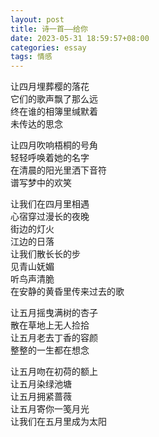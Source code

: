 ```yaml
---
layout: post
title: 诗一首——给你
date: 2023-05-31 18:59:57+08:00
categories: essay
tags: 情感
---
```


让四月埋葬樱的落花  
它们的歌声飘了那么远  
终在谁的相簿里缄默着  
未传达的思念  

让四月吹响梧桐的号角  
轻轻呼唤着她的名字  
在清晨的阳光里洒下音符  
谱写梦中的欢笑  

让我们在四月里相遇  
心宿穿过漫长的夜晚  
街边的灯火  
江边的日落  
让我们散长长的步  
见青山妩媚  
听鸟声清脆  
在安静的黄昏里传来过去的歌  

让五月摇曳满树的杏子  
散在草地上无人捡拾  
让五月老去丁香的容颜  
整整的一生都在想念  

让五月吻在初荷的额上  
让五月染绿池塘  
让五月拥紧蔷薇  
让五月寄你一笺月光  
让我们在五月里成为太阳  

